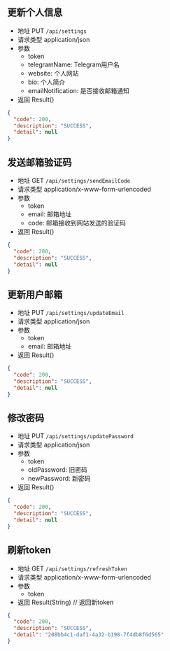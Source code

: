 ## 更新个人信息

- 地址 PUT `/api/settings`
- 请求类型 application/json
- 参数
  - token
  - telegramName: Telegram用户名
  - website: 个人网站
  - bio: 个人简介
  - emailNotification: 是否接收邮箱通知
- 返回 Result()

```json
{
  "code": 200,
  "description": "SUCCESS",
  "detail": null
}
```

## 发送邮箱验证码

- 地址 GET `/api/settings/sendEmailCode`
- 请求类型 application/x-www-form-urlencoded
- 参数
  - token
  - email: 邮箱地址
  - code: 邮箱接收到网站发送的验证码
- 返回 Result()

```json
{
  "code": 200,
  "description": "SUCCESS",
  "detail": null
}
```

## 更新用户邮箱

- 地址 PUT `/api/settings/updateEmail`
- 请求类型 application/json
- 参数
  - token
  - email: 邮箱地址
- 返回 Result()

```json
{
  "code": 200,
  "description": "SUCCESS",
  "detail": null
}
```

## 修改密码

- 地址 PUT `/api/settings/updatePassword`
- 请求类型 application/json
- 参数
  - token
  - oldPassword: 旧密码
  - newPassword: 新密码
- 返回 Result()

```json
{
  "code": 200,
  "description": "SUCCESS",
  "detail": null
}
```

## 刷新token

- 地址 GET `/api/settings/refreshToken`
- 请求类型 application/x-www-form-urlencoded
- 参数
  - token
- 返回 Result(String) // 返回新token

```json
{
  "code": 200,
  "description": "SUCCESS",
  "detail": "208bb4c1-daf1-4a32-b198-7f4db8f6d565"
}
```
